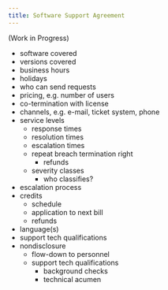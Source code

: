 ```yaml
---
title: Software Support Agreement
---
```

(Work in Progress)
- software covered
- versions covered
- business hours
- holidays
- who can send requests
- pricing, e.g. number of users
- co-termination with license
- channels, e.g. e-mail, ticket system, phone
- service levels
  - response times
  - resolution times
  - escalation times
  - repeat breach termination right
    - refunds
  - severity classes
    - who classifies?
- escalation process
- credits
  - schedule
  - application to next bill
  - refunds
- language(s)
- support tech qualifications
- nondisclosure
  - flow-down to personnel
  - support tech qualifications
    - background checks
    - technical acumen
